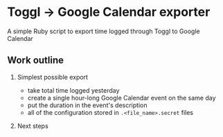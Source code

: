 # Toggl -> Google Calendar exporter
A simple Ruby script to export time logged through Toggl to Google Calendar

## Work outline

1. Simplest possible export

    - take total time logged yesterday
    - create a single hour-long Google Calendar event on the same day
    - put the duration in the event's description
    - all of the configuration stored in `.<file_name>.secret` files
  
2. Next steps
